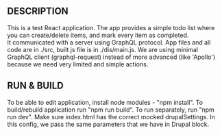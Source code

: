 DESCRIPTION
--------------
This is a test React application.
The app provides a simple todo list where you can create/delete items, and mark every item as completed.  
It communicated with a server using GraphQL protocol.
App files and all code are in ./src, built js file is in ./dis/main.js.
We are using minimal GraphQL client (graphql-request) instead of more advanced (like 'Apollo') because we need very limited and simple actions.  

RUN & BUILD
--------------
To be able to edit application, install node modules - "npm install".
To build/rebuild application run "npm run build".
To run separately, run "npm run dev".
Make sure index.html has the correct mocked drupalSettings.
In this config, we pass the same parameters that we have in Drupal block.

